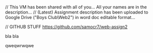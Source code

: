 // This VM has been shared with all of you... All your names are in the description...
// (Latest) Assignment description has been uploaded to Google Drive ("Boys Club\Web2") in word doc editable format...


// GITHUB STUFF
https://github.com/samocr7/web-assign2

bla bla

qweqwrwqwe
